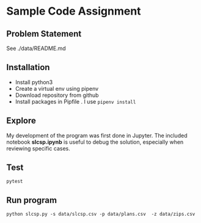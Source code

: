 # Sample Code Assignment

## Problem Statement
See ./data/README.md

## Installation
- Install python3
- Create a virtual env using pipenv
- Download repository from github
- Install packages in Pipfile . I use `pipenv install`

## Explore
My development of the program was first done in Jupyter. The included notebook **slcsp.ipynb** is useful to debug the solution, especially when reviewing specific cases.

## Test
`pytest`

## Run program
`python slcsp.py -s data/slcsp.csv -p data/plans.csv 
-z data/zips.csv`
